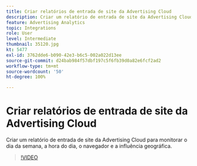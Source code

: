 ```yaml
---
title: Criar relatórios de entrada de site da Advertising Cloud
description: Criar um relatório de entrada de site da Advertising Cloud para monitorar o dia da semana, a hora do dia, o navegador e a influência geográfica.
feature: Advertising Analytics
topic: Integrations
role: User
level: Intermediate
thumbnail: 35120.jpg
kt: 5477
exl-id: 3762dde6-b090-42e3-b6c5-002a022d13ee
source-git-commit: d24bab984f57dbf197c5f6fb39d0a82e6fcf2ad2
workflow-type: tm+mt
source-wordcount: '50'
ht-degree: 100%

---
```


# Criar relatórios de entrada de site da Advertising Cloud

Criar um relatório de entrada de site da Advertising Cloud para monitorar o dia da semana, a hora do dia, o navegador e a influência geográfica.

>[!VIDEO](https://video.tv.adobe.com/v/40457/?quality=12&learn=on&captions=por_br)
